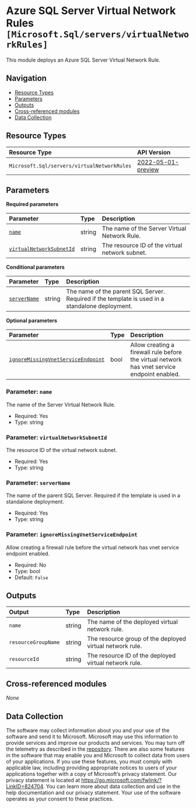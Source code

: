 # Azure SQL Server Virtual Network Rules `[Microsoft.Sql/servers/virtualNetworkRules]`

This module deploys an Azure SQL Server Virtual Network Rule.

## Navigation

- [Resource Types](#Resource-Types)
- [Parameters](#Parameters)
- [Outputs](#Outputs)
- [Cross-referenced modules](#Cross-referenced-modules)
- [Data Collection](#Data-Collection)

## Resource Types

| Resource Type | API Version |
| :-- | :-- |
| `Microsoft.Sql/servers/virtualNetworkRules` | [2022-05-01-preview](https://learn.microsoft.com/en-us/azure/templates/Microsoft.Sql/2022-05-01-preview/servers/virtualNetworkRules) |

## Parameters

**Required parameters**

| Parameter | Type | Description |
| :-- | :-- | :-- |
| [`name`](#parameter-name) | string | The name of the Server Virtual Network Rule. |
| [`virtualNetworkSubnetId`](#parameter-virtualnetworksubnetid) | string | The resource ID of the virtual network subnet. |

**Conditional parameters**

| Parameter | Type | Description |
| :-- | :-- | :-- |
| [`serverName`](#parameter-servername) | string | The name of the parent SQL Server. Required if the template is used in a standalone deployment. |

**Optional parameters**

| Parameter | Type | Description |
| :-- | :-- | :-- |
| [`ignoreMissingVnetServiceEndpoint`](#parameter-ignoremissingvnetserviceendpoint) | bool | Allow creating a firewall rule before the virtual network has vnet service endpoint enabled. |

### Parameter: `name`

The name of the Server Virtual Network Rule.

- Required: Yes
- Type: string

### Parameter: `virtualNetworkSubnetId`

The resource ID of the virtual network subnet.

- Required: Yes
- Type: string

### Parameter: `serverName`

The name of the parent SQL Server. Required if the template is used in a standalone deployment.

- Required: Yes
- Type: string

### Parameter: `ignoreMissingVnetServiceEndpoint`

Allow creating a firewall rule before the virtual network has vnet service endpoint enabled.

- Required: No
- Type: bool
- Default: `False`


## Outputs

| Output | Type | Description |
| :-- | :-- | :-- |
| `name` | string | The name of the deployed virtual network rule. |
| `resourceGroupName` | string | The resource group of the deployed virtual network rule. |
| `resourceId` | string | The resource ID of the deployed virtual network rule. |

## Cross-referenced modules

_None_

## Data Collection

The software may collect information about you and your use of the software and send it to Microsoft. Microsoft may use this information to provide services and improve our products and services. You may turn off the telemetry as described in the [repository](https://aka.ms/avm/telemetry). There are also some features in the software that may enable you and Microsoft to collect data from users of your applications. If you use these features, you must comply with applicable law, including providing appropriate notices to users of your applications together with a copy of Microsoft’s privacy statement. Our privacy statement is located at <https://go.microsoft.com/fwlink/?LinkID=824704>. You can learn more about data collection and use in the help documentation and our privacy statement. Your use of the software operates as your consent to these practices.

